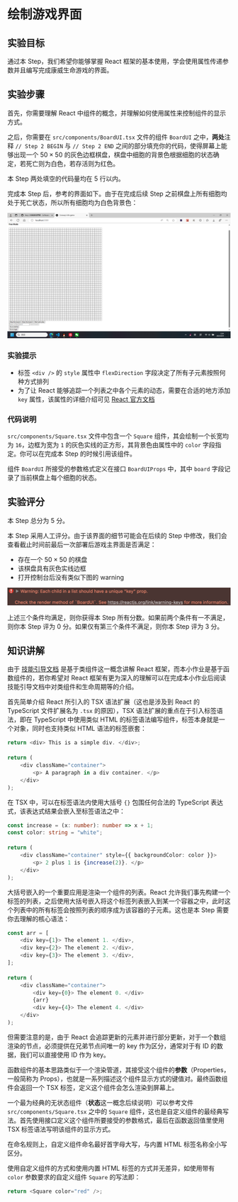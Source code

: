 # 绘制游戏界面

## 实验目标

通过本 Step，我们希望你能够掌握 React 框架的基本使用，学会使用属性传递参数并且编写完成康威生命游戏的界面。

## 实验步骤

首先，你需要理解 React 中组件的概念，并理解如何使用属性来控制组件的显示方式。

之后，你需要在 `src/components/BoardUI.tsx` 文件的组件 `BoardUI` 之中，**两处**注释 `// Step 2 BEGIN` 与 `// Step 2 END` 之间的部分填充你的代码，使得屏幕上能够出现一个 $50 \times 50$ 的灰色边框棋盘，棋盘中细胞的背景色根据细胞的状态确定，若死亡则为白色，若存活则为红色。

本 Step 两处填空的代码量均在 5 行以内。

完成本 Step 后，参考的界面如下。由于在完成后续 Step 之前棋盘上所有细胞均处于死亡状态，所以所有细胞均为白色背景色：

![](../../static/react/step2-board.png)

### 实验提示

- 标签 `<div />` 的 `style` 属性中 `flexDirection` 字段决定了所有子元素按照何种方式排列
- 为了让 React 能够追踪一个列表之中各个元素的动态，需要在合适的地方添加 `key` 属性，该属性的详细介绍可见 [React 官方文档](https://reactjs.org/docs/lists-and-keys.html#keys)

### 代码说明

`src/components/Square.tsx` 文件中包含一个 `Square` 组件，其会绘制一个长宽均为 `16`，边框为宽为 `1` 的灰色实线的正方形，其背景色由属性中的 `color` 字段指定。你可以在完成本 Step 的时候引用该组件。

组件 `BoardUI` 所接受的参数格式定义在接口 `BoardUIProps` 中，其中 `board` 字段记录了当前棋盘上每个细胞的状态。

## 实验评分

本 Step 总分为 5 分。

本 Step 采用人工评分。由于该界面的细节可能会在后续的 Step 中修改，我们会查看截止时间前最后一次部署后游戏主界面是否满足：

- 存在一个 $50 \times 50$ 的棋盘
- 该棋盘具有灰色实线边框
- 打开控制台后没有类似下图的 warning

![](../../static/react/step2-key.png)

上述三个条件均满足，则你获得本 Step 所有分数。如果前两个条件有一不满足，则你本 Step 评为 0 分。如果仅有第三个条件不满足，则你本 Step 评为 3 分。

## 知识讲解

由于 [技能引导文档](https://docs.net9.org/frontend/react/) 是基于类组件这一概念讲解 React 框架，而本小作业是基于函数组件的，若你希望对 React 框架有更为深入的理解可以在完成本小作业后阅读技能引导文档中对类组件和生命周期等的介绍。

首先简单介绍 React 所引入的 TSX 语法扩展（这也是涉及到 React 的 TypeScript 文件扩展名为 `.tsx` 的原因），TSX 语法扩展的重点在于引入标签语法，即在 TypeScript 中使用类似 HTML 的标签语法编写组件，标签本身就是一个对象，同时也支持类似 HTML 语法的标签嵌套：

```typescript
return <div> This is a simple div. </div>;

return (
    <div className="container">
        <p> A paragraph in a div container. </p>
    </div>
);
```

在 TSX 中，可以在标签语法内使用大括号 `{}` 包围任何合法的 TypeScript 表达式，该表达式结果会嵌入至标签语法之中：

```typescript
const increase = (x: number): number => x + 1;
const color: string = "white";

return (
    <div className="container" style={{ backgroundColor: color }}>
        <p> 2 plus 1 is {increase(2)}. </p>
    </div>
);
```

大括号嵌入的一个重要应用是渲染一个组件的列表。React 允许我们事先构建一个标签的列表，之后使用大括号嵌入将这个标签列表嵌入到某一个容器之中，此时这个列表中的所有标签会按照列表的顺序成为该容器的子元素。这也是本 Step 需要你去理解的核心语法：

```typescript
const arr = [
    <div key={1}> The element 1. </div>,
    <div key={2}> The element 2. </div>,
    <div key={3}> The element 3. </div>,
];

return (
    <div className="container">
        <div key={0}> The element 0. </div>
        {arr}
        <div key={4}> The element 4. </div>
    </div>
);
```

但需要注意的是，由于 React 会追踪更新的元素并进行部分更新，对于一个数组渲染的节点，必须提供在兄弟节点间唯一的 key 作为区分，通常对于有 ID 的数据，我们可以直接使用 ID 作为 key。

函数组件的基本思路类似于一个渲染管道，其接受这个组件的**参数**（Properties，一般简称为 Props），也就是一系列描述这个组件显示方式的键值对。最终函数组件会返回一个 TSX 标签，定义这个组件会怎么渲染到屏幕上。

一个最为经典的无状态组件（**状态**这一概念后续说明）可以参考文件 `src/components/Square.tsx` 之中的 `Square` 组件，这也是自定义组件的最经典写法。首先使用接口定义这个组件所要接受的参数格式，最后在函数返回值里使用 TSX 标签语法写明该组件的显示方式。

在命名规则上，自定义组件命名最好首字母大写，与内置 HTML 标签名称全小写区分。

使用自定义组件的方式和使用内置 HTML 标签的方式并无差异，如使用带有 `color` 参数要求的自定义组件 `Square` 的写法即：

```typescript
return <Square color="red" />;
```